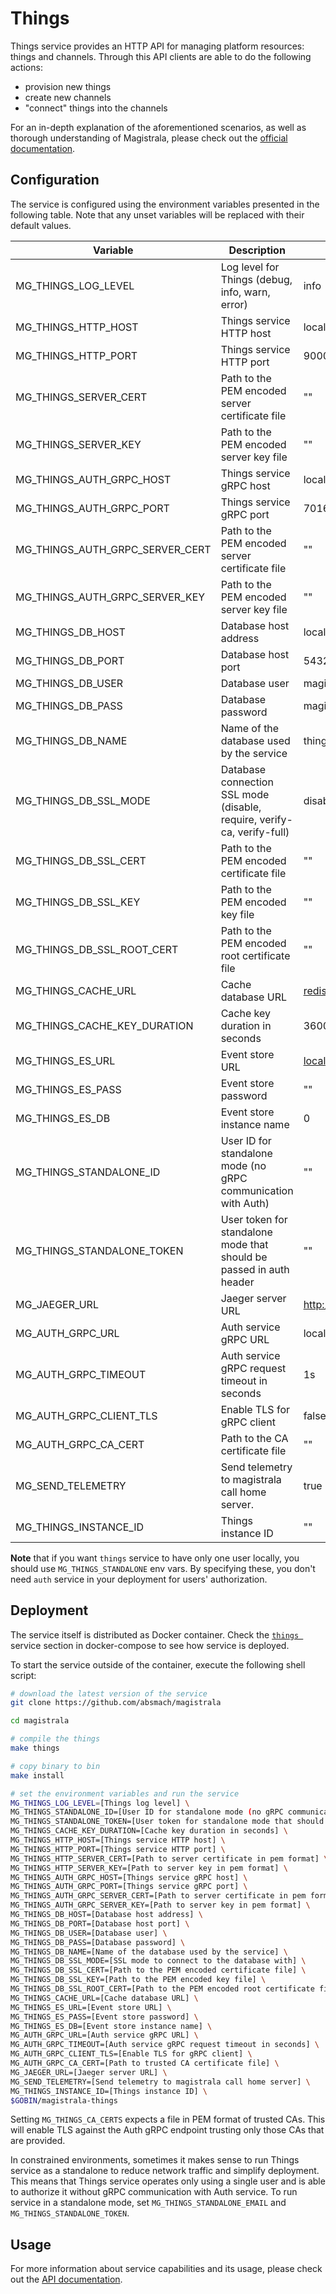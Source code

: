 # Things

Things service provides an HTTP API for managing platform resources: things and channels.
Through this API clients are able to do the following actions:

- provision new things
- create new channels
- "connect" things into the channels

For an in-depth explanation of the aforementioned scenarios, as well as thorough
understanding of Magistrala, please check out the [official documentation][doc].

## Configuration

The service is configured using the environment variables presented in the
following table. Note that any unset variables will be replaced with their
default values.

| Variable                        | Description                                                             | Default                          |
| ------------------------------- | ----------------------------------------------------------------------- | -------------------------------- |
| MG_THINGS_LOG_LEVEL             | Log level for Things (debug, info, warn, error)                         | info                             |
| MG_THINGS_HTTP_HOST             | Things service HTTP host                                                | localhost                        |
| MG_THINGS_HTTP_PORT             | Things service HTTP port                                                | 9000                             |
| MG_THINGS_SERVER_CERT           | Path to the PEM encoded server certificate file                         | ""                               |
| MG_THINGS_SERVER_KEY            | Path to the PEM encoded server key file                                 | ""                               |
| MG_THINGS_AUTH_GRPC_HOST        | Things service gRPC host                                                | localhost                        |
| MG_THINGS_AUTH_GRPC_PORT        | Things service gRPC port                                                | 7016                             |
| MG_THINGS_AUTH_GRPC_SERVER_CERT | Path to the PEM encoded server certificate file                         | ""                               |
| MG_THINGS_AUTH_GRPC_SERVER_KEY  | Path to the PEM encoded server key file                                 | ""                               |
| MG_THINGS_DB_HOST               | Database host address                                                   | localhost                        |
| MG_THINGS_DB_PORT               | Database host port                                                      | 5432                             |
| MG_THINGS_DB_USER               | Database user                                                           | magistrala                       |
| MG_THINGS_DB_PASS               | Database password                                                       | magistrala                       |
| MG_THINGS_DB_NAME               | Name of the database used by the service                                | things                           |
| MG_THINGS_DB_SSL_MODE           | Database connection SSL mode (disable, require, verify-ca, verify-full) | disable                          |
| MG_THINGS_DB_SSL_CERT           | Path to the PEM encoded certificate file                                | ""                               |
| MG_THINGS_DB_SSL_KEY            | Path to the PEM encoded key file                                        | ""                               |
| MG_THINGS_DB_SSL_ROOT_CERT      | Path to the PEM encoded root certificate file                           | ""                               |
| MG_THINGS_CACHE_URL             | Cache database URL                                                      | <redis://localhost:6379/0>       |
| MG_THINGS_CACHE_KEY_DURATION    | Cache key duration in seconds                                           | 3600                             |
| MG_THINGS_ES_URL                | Event store URL                                                         | <localhost:6379>                 |
| MG_THINGS_ES_PASS               | Event store password                                                    | ""                               |
| MG_THINGS_ES_DB                 | Event store instance name                                               | 0                                |
| MG_THINGS_STANDALONE_ID         | User ID for standalone mode (no gRPC communication with Auth)           | ""                               |
| MG_THINGS_STANDALONE_TOKEN      | User token for standalone mode that should be passed in auth header     | ""                               |
| MG_JAEGER_URL                   | Jaeger server URL                                                       | <http://jaeger:14268/api/traces> |
| MG_AUTH_GRPC_URL                | Auth service gRPC URL                                                   | localhost:7001                   |
| MG_AUTH_GRPC_TIMEOUT            | Auth service gRPC request timeout in seconds                            | 1s                               |
| MG_AUTH_GRPC_CLIENT_TLS         | Enable TLS for gRPC client                                              | false                            |
| MG_AUTH_GRPC_CA_CERT            | Path to the CA certificate file                                         | ""                               |
| MG_SEND_TELEMETRY               | Send telemetry to magistrala call home server.                          | true                             |
| MG_THINGS_INSTANCE_ID           | Things instance ID                                                      | ""                               |

**Note** that if you want `things` service to have only one user locally, you should use `MG_THINGS_STANDALONE` env vars. By specifying these, you don't need `auth` service in your deployment for users' authorization.

## Deployment

The service itself is distributed as Docker container. Check the [`things `](https://github.com/absmach/magistrala/blob/master/docker/docker-compose.yml#L167-L194) service section in
docker-compose to see how service is deployed.

To start the service outside of the container, execute the following shell script:

```bash
# download the latest version of the service
git clone https://github.com/absmach/magistrala

cd magistrala

# compile the things
make things

# copy binary to bin
make install

# set the environment variables and run the service
MG_THINGS_LOG_LEVEL=[Things log level] \
MG_THINGS_STANDALONE_ID=[User ID for standalone mode (no gRPC communication with auth)] \
MG_THINGS_STANDALONE_TOKEN=[User token for standalone mode that should be passed in auth header] \
MG_THINGS_CACHE_KEY_DURATION=[Cache key duration in seconds] \
MG_THINGS_HTTP_HOST=[Things service HTTP host] \
MG_THINGS_HTTP_PORT=[Things service HTTP port] \
MG_THINGS_HTTP_SERVER_CERT=[Path to server certificate in pem format] \
MG_THINGS_HTTP_SERVER_KEY=[Path to server key in pem format] \
MG_THINGS_AUTH_GRPC_HOST=[Things service gRPC host] \
MG_THINGS_AUTH_GRPC_PORT=[Things service gRPC port] \
MG_THINGS_AUTH_GRPC_SERVER_CERT=[Path to server certificate in pem format] \
MG_THINGS_AUTH_GRPC_SERVER_KEY=[Path to server key in pem format] \
MG_THINGS_DB_HOST=[Database host address] \
MG_THINGS_DB_PORT=[Database host port] \
MG_THINGS_DB_USER=[Database user] \
MG_THINGS_DB_PASS=[Database password] \
MG_THINGS_DB_NAME=[Name of the database used by the service] \
MG_THINGS_DB_SSL_MODE=[SSL mode to connect to the database with] \
MG_THINGS_DB_SSL_CERT=[Path to the PEM encoded certificate file] \
MG_THINGS_DB_SSL_KEY=[Path to the PEM encoded key file] \
MG_THINGS_DB_SSL_ROOT_CERT=[Path to the PEM encoded root certificate file] \
MG_THINGS_CACHE_URL=[Cache database URL] \
MG_THINGS_ES_URL=[Event store URL] \
MG_THINGS_ES_PASS=[Event store password] \
MG_THINGS_ES_DB=[Event store instance name] \
MG_AUTH_GRPC_URL=[Auth service gRPC URL] \
MG_AUTH_GRPC_TIMEOUT=[Auth service gRPC request timeout in seconds] \
MG_AUTH_GRPC_CLIENT_TLS=[Enable TLS for gRPC client] \
MG_AUTH_GRPC_CA_CERT=[Path to trusted CA certificate file] \
MG_JAEGER_URL=[Jaeger server URL] \
MG_SEND_TELEMETRY=[Send telemetry to magistrala call home server] \
MG_THINGS_INSTANCE_ID=[Things instance ID] \
$GOBIN/magistrala-things
```

Setting `MG_THINGS_CA_CERTS` expects a file in PEM format of trusted CAs. This will enable TLS against the Auth gRPC endpoint trusting only those CAs that are provided.

In constrained environments, sometimes it makes sense to run Things service as a standalone to reduce network traffic and simplify deployment. This means that Things service
operates only using a single user and is able to authorize it without gRPC communication with Auth service.
To run service in a standalone mode, set `MG_THINGS_STANDALONE_EMAIL` and `MG_THINGS_STANDALONE_TOKEN`.

## Usage

For more information about service capabilities and its usage, please check out
the [API documentation](https://api.mainflux.io/?urls.primaryName=things-openapi.yml).

[doc]: https://docs.mainflux.io
